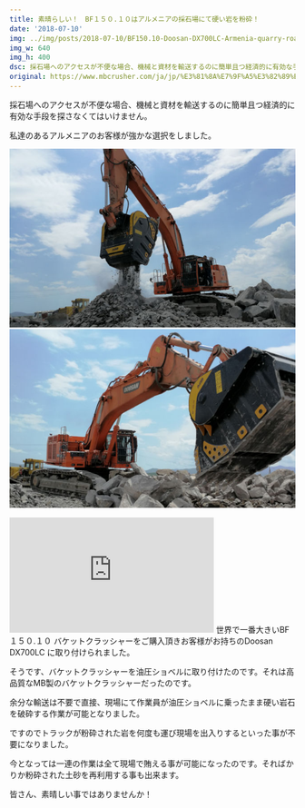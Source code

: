 ```yaml
---
title: 素晴らしい！　BF１５０.１０はアルメニアの採石場にて硬い岩を粉砕！
date: '2018-07-10'
img: ../img/posts/2018-07-10/BF150.10-Doosan-DX700LC-Armenia-quarry-road-construction-basalt-river-rocks-3-.640x400.jpg
img_w: 640
img_h: 400
dsc: 採石場へのアクセスが不便な場合、機械と資材を輸送するのに簡単且つ経済的に有効な手段を探さなくてはいけません。
original: https://www.mbcrusher.com/ja/jp/%E3%81%8A%E7%9F%A5%E3%82%89%E3%81%9B/news/%E7%B4%A0%E6%99%B4%E3%82%89%E3%81%97%E3%81%84%EF%BC%81%E3%80%80bf%EF%BC%91%EF%BC%95%EF%BC%90.%EF%BC%91%EF%BC%90%E3%81%AF%E3%82%A2%E3%83%AB%E3%83%A1%E3%83%8B%E3%82%A2%E3%81%AE%E6%8E%A1%E7%9F%B3%E5%A0%B4%E3%81%AB%E3%81%A6%E7%A1%AC%E3%81%84%E5%B2%A9%E3%82%92%E7%B2%89%E7%A0%95%EF%BC%81
---
```

採石場へのアクセスが不便な場合、機械と資材を輸送するのに簡単且つ経済的に有効な手段を探さなくてはいけません。

私達のあるアルメニアのお客様が強かな選択をしました。

<img 
    src="../img/posts/2018-07-10/BF150.10-Doosan-DX700LC-Armenia-quarry-road-construction-basalt-river-rocks-2-.640x400.jpg"
    alt="BF150.10 Doosan DX700LC Armenia quarry road construction basalt river rocks 2 .640x400"
    class="rounded-2xl"
/>
<img 
    src="../img/posts/2018-07-10/BF150.10-Doosan-DX700LC-Armenia-quarry-road-construction-basalt-river-rocks-6-.640x400.jpg"
    alt="BF150.10 Doosan DX700LC Armenia quarry road construction basalt river rocks 6 .640x400"
    class="rounded-2xl"
/>
<iframe width="360" height="203" src="https://www.youtube.com/embed/kIaFwPYJd4A" frameborder="0" allow="accelerometer; autoplay; clipboard-write; encrypted-media; gyroscope; picture-in-picture" allowfullscreen></iframe>
世界で一番大きいBF１５０.１０ バケットクラッシャーをご購入頂きお客様がお持ちのDoosan DX700LC に取り付けられました。

そうです、バケットクラッシャーを油圧ショベルに取り付けたのです。それは高品質なMB製のバケットクラッシャーだったのです。

余分な輸送は不要で直接、現場にて作業員が油圧ショベルに乗ったまま硬い岩石を破砕する作業が可能となりました。

ですのでトラックが粉砕された岩を何度も運び現場を出入りするといった事が不要になりました。

今となっては一連の作業は全て現場で賄える事が可能になったのです。そればかりか粉砕された土砂を再利用する事も出来ます。

皆さん、素晴しい事ではありませんか！